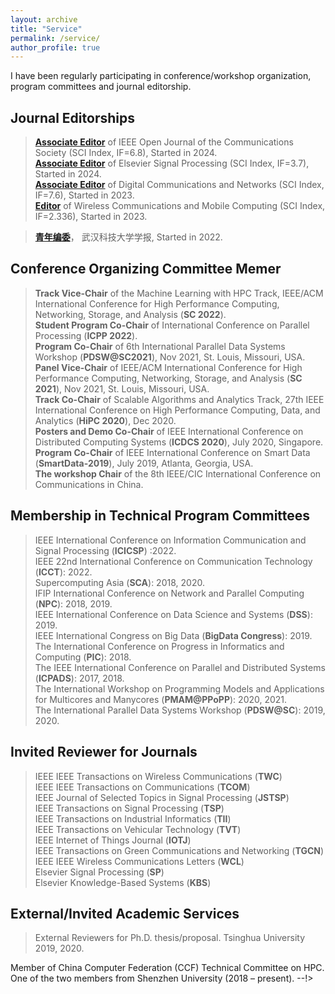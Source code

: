 ```yaml
---
layout: archive
title: "Service"
permalink: /service/
author_profile: true
---
```


I have been regularly participating in conference/workshop organization, program committees and journal editorship.

Journal Editorships
---


> **<a href="https://www.comsoc.org/publications/journals/ieee-ojcoms/ieee-open-journal-communications-society-editorial-board">Associate Editor</a>** of IEEE Open Journal of the Communications Society (SCI Index, IF=6.8), Started in 2024.<br>
> **<a href="https://www.comsoc.org/publications/journals/ieee-ojcoms/ieee-open-journal-communications-society-editorial-board">Associate Editor</a>** of Elsevier Signal Processing (SCI Index, IF=3.7), Started in 2024.<br>
> **<a href="https://www.keaipublishing.com/en/journals/digital-communications-and-networks/editorial-board/">Associate Editor</a>** of Digital Communications and Networks (SCI Index, IF=7.6), Started in 2023.<br>
> **<a href="https://www.hindawi.com/journals/wcmc/editors/">Editor</a>** of Wireless Communications and Mobile Computing (SCI Index, IF=2.336), Started in 2023.<br>
<!--
> **Associate Editor** of IEEE Transactions on Parallel and Distributed Systems (SCI Index, IF=2.69), Started in Jan 2022.<br>
> **Guest Editor** of Concurrency and Computation: Practice and Experience (SCI Index, IF=1.83), Started in 2022.<br>
-->
> **<a href="http://wkdxb.wust.edu.cn/wkd_zr/ch/reader/view_news.aspx?id=20230831144843001/">青年编委</a>**， 武汉科技大学学报, Started in 2022.

Conference Organizing Committee Memer
---
> **Track Vice-Chair** of the Machine Learning with HPC Track, IEEE/ACM International Conference for High
Performance Computing, Networking, Storage, and Analysis (**SC 2022**).<br>
**Student Program Co-Chair** of International Conference on Parallel Processing (**ICPP 2022**).<br>
**Program Co-Chair** of 6th International Parallel Data Systems Workshop (**PDSW@SC2021**), Nov 2021,
St. Louis, Missouri, USA.<br>
**Panel Vice-Chair** of IEEE/ACM International Conference for High Performance Computing, Networking,
Storage, and Analysis (**SC 2021**), Nov 2021, St. Louis, Missouri, USA.<br>
**Track Co-Chair** of Scalable Algorithms and Analytics Track, 27th IEEE International Conference on High
Performance Computing, Data, and Analytics (**HiPC 2020**), Dec 2020.<br>
**Posters and Demo Co-Chair** of IEEE International Conference on Distributed Computing Systems (**ICDCS 2020**), July 2020, Singapore.<br>
**Program Co-Chair** of IEEE International Conference on Smart Data (**SmartData-2019**), July 2019, Atlanta, Georgia, USA.<br>
**The workshop Chair** of the 8th IEEE/CIC International Conference on Communications in China.

Membership in Technical Program Committees
---

> IEEE International Conference on Information Communication and Signal Processing (**ICICSP**) :2022.<br>
IEEE 22nd International Conference on Communication Technology (**ICCT**): 2022.<br>
Supercomputing Asia (**SCA**): 2018, 2020.<br>
IFIP International Conference on Network and Parallel Computing (**NPC**): 2018, 2019.<br>
IEEE International Conference on Data Science and Systems (**DSS**): 2019.<br>
IEEE International Congress on Big Data (**BigData Congress**): 2019.<br>
The International Conference on Progress in Informatics and Computing (**PIC**): 2018.<br>
The IEEE International Conference on Parallel and Distributed Systems (**ICPADS**): 2017, 2018.<br>
The International Workshop on Programming Models and Applications for Multicores and Manycores (**PMAM@PPoPP**): 2020, 2021.<br>
The International Parallel Data Systems Workshop (**PDSW@SC**): 2019, 2020.<br>



Invited Reviewer for Journals
-----------
 
> IEEE IEEE Transactions on Wireless Communications (**TWC**)<br>
IEEE IEEE Transactions on Communications (**TCOM**)<br>
IEEE Journal of Selected Topics in Signal Processing (**JSTSP**)<br>
IEEE Transactions on Signal Processing (**TSP**)<br>
IEEE Transactions on Industrial Informatics (**TII**)<br>
IEEE Transactions on Vehicular Technology (**TVT**)<br>
IEEE Internet of Things Journal (**IOTJ**)<br>
IEEE Transactions on Green Communications and Networking (**TGCN**)<br>
IEEE IEEE Wireless Communications Letters (**WCL**)<br>
Elsevier Signal Processing (**SP**)<br>
Elsevier Knowledge-Based Systems (**KBS**)<br>



External/Invited Academic Services
---
> External Reviewers for Ph.D. thesis/proposal. Tsinghua University 2019, 2020.<br>
<!--> Member of China Computer Federation (CCF) Technical Committee on HPC. One of the two members from Shenzhen University (2018 – present).
--!>
